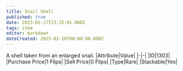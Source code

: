 ```yaml
---
title: Snail Shell
published: true
date: 2023-02-17T23:35:01.000Z
tags: item
editor: markdown
dateCreated: 2023-02-16T00:00:00.000Z
---
```


A shell taken from an enlarged snail.
|Attribute|Value|
|-|-|
|ID|1303|
|Purchase Price|1 Flips|
|Sell Price|0 Flips|
|Type|Rare|
|Stackable|Yes|

